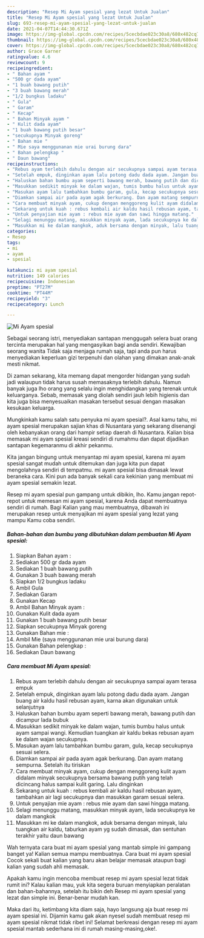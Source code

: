 ```yaml
---
description: "Resep Mi Ayam spesial yang lezat Untuk Jualan"
title: "Resep Mi Ayam spesial yang lezat Untuk Jualan"
slug: 693-resep-mi-ayam-spesial-yang-lezat-untuk-jualan
date: 2021-04-07T14:44:30.671Z
image: https://img-global.cpcdn.com/recipes/5cecbdae023c30a8/680x482cq70/mi-ayam-spesial-foto-resep-utama.jpg
thumbnail: https://img-global.cpcdn.com/recipes/5cecbdae023c30a8/680x482cq70/mi-ayam-spesial-foto-resep-utama.jpg
cover: https://img-global.cpcdn.com/recipes/5cecbdae023c30a8/680x482cq70/mi-ayam-spesial-foto-resep-utama.jpg
author: Grace Garner
ratingvalue: 4.6
reviewcount: 9
recipeingredient:
- " Bahan ayam "
- "500 gr dada ayam"
- "1 buah bawang putih"
- "3 buah bawang merah"
- "1/2 bungkus ladaku"
- " Gula"
- " Garam"
- " Kecap"
- " Bahan Minyak ayam "
- " Kulit dada ayam"
- "1 buah bawang putih besar"
- "secukupnya Minyak goreng"
- " Bahan mie "
- " Mie saya menggunanan mie urai burung dara"
- " Bahan pelengkap "
- " Daun bawang"
recipeinstructions:
- "Rebus ayam terlebih dahulu dengan air secukupnya sampai ayam terasa empuk"
- "Setelah empuk, dinginkan ayam lalu potong dadu dada ayam. Jangan buang air kaldu hasil rebusan ayam, karna akan digunakan untuk selanjutnya"
- "Haluskan bahan bumbu ayam seperti bawang merah, bawang putih dan dicampur lada bubuk"
- "Masukkan sedikit minyak ke dalam wajan, tumis bumbu halus untuk ayam sampai wangi. Kemudian tuangkan air kaldu bekas rebusan ayam ke dalam wajan secukupnya."
- "Masukan ayam lalu tambahkan bumbu garam, gula, kecap secukupnya sesuai selera."
- "Diamkan sampai air pada ayam agak berkurang. Dan ayam matang sempurna. Setelah itu tiriskan"
- "Cara membuat minyak ayam, cukup dengan menggoreng kulit ayam didalam minyak secukupnya bersama bawang putih yang telah dicincang halus sampai kulit garing. Lalu dinginkan"
- "Sekarang untuk kuah : rebus kembali air kaldu hasil rebusan ayam, tambahkan air lagi secukupnya dan masukkan garam sesuai selera."
- "Untuk penyajian mie ayam : rebus mie ayam dan sawi hingga matang."
- "Selagi menunggu matang, masukkan minyak ayam, lada secukupnya ke dalam mangkok"
- "Masukkan mi ke dalam mangkok, aduk bersama dengan minyak, lalu tuangkan air kaldu, taburkan ayam yg sudah dimasak, dan sentuhan terakhir yaitu daun bawang"
categories:
- Resep
tags:
- mi
- ayam
- spesial

katakunci: mi ayam spesial 
nutrition: 149 calories
recipecuisine: Indonesian
preptime: "PT27M"
cooktime: "PT44M"
recipeyield: "3"
recipecategory: Lunch

---
```



![Mi Ayam spesial](https://img-global.cpcdn.com/recipes/5cecbdae023c30a8/680x482cq70/mi-ayam-spesial-foto-resep-utama.jpg)

Sebagai seorang istri, menyediakan santapan menggugah selera buat orang tercinta merupakan hal yang mengasyikan bagi anda sendiri. Kewajiban seorang  wanita Tidak saja menjaga rumah saja, tapi anda pun harus menyediakan keperluan gizi terpenuhi dan olahan yang dimakan anak-anak mesti nikmat.

Di zaman  sekarang, kita memang dapat mengorder hidangan yang sudah jadi walaupun tidak harus susah memasaknya terlebih dahulu. Namun banyak juga lho orang yang selalu ingin menghidangkan yang terenak untuk keluarganya. Sebab, memasak yang diolah sendiri jauh lebih higienis dan kita juga bisa menyesuaikan masakan tersebut sesuai dengan masakan kesukaan keluarga. 



Mungkinkah kamu salah satu penyuka mi ayam spesial?. Asal kamu tahu, mi ayam spesial merupakan sajian khas di Nusantara yang sekarang disenangi oleh kebanyakan orang dari hampir setiap daerah di Nusantara. Kalian bisa memasak mi ayam spesial kreasi sendiri di rumahmu dan dapat dijadikan santapan kegemaranmu di akhir pekanmu.

Kita jangan bingung untuk menyantap mi ayam spesial, karena mi ayam spesial sangat mudah untuk ditemukan dan juga kita pun dapat mengolahnya sendiri di tempatmu. mi ayam spesial bisa dimasak lewat beraneka cara. Kini pun ada banyak sekali cara kekinian yang membuat mi ayam spesial semakin lezat.

Resep mi ayam spesial pun gampang untuk dibikin, lho. Kamu jangan repot-repot untuk memesan mi ayam spesial, karena Anda dapat membuatnya sendiri di rumah. Bagi Kalian yang mau membuatnya, dibawah ini merupakan resep untuk menyajikan mi ayam spesial yang lezat yang mampu Kamu coba sendiri.

<!--inarticleads1-->

##### Bahan-bahan dan bumbu yang dibutuhkan dalam pembuatan Mi Ayam spesial:

1. Siapkan  Bahan ayam :
1. Sediakan 500 gr dada ayam
1. Sediakan 1 buah bawang putih
1. Gunakan 3 buah bawang merah
1. Siapkan 1/2 bungkus ladaku
1. Ambil  Gula
1. Sediakan  Garam
1. Gunakan  Kecap
1. Ambil  Bahan Minyak ayam :
1. Gunakan  Kulit dada ayam
1. Gunakan 1 buah bawang putih besar
1. Siapkan secukupnya Minyak goreng
1. Gunakan  Bahan mie :
1. Ambil  Mie (saya menggunanan mie urai burung dara)
1. Gunakan  Bahan pelengkap :
1. Sediakan  Daun bawang




<!--inarticleads2-->

##### Cara membuat Mi Ayam spesial:

1. Rebus ayam terlebih dahulu dengan air secukupnya sampai ayam terasa empuk
1. Setelah empuk, dinginkan ayam lalu potong dadu dada ayam. Jangan buang air kaldu hasil rebusan ayam, karna akan digunakan untuk selanjutnya
1. Haluskan bahan bumbu ayam seperti bawang merah, bawang putih dan dicampur lada bubuk
1. Masukkan sedikit minyak ke dalam wajan, tumis bumbu halus untuk ayam sampai wangi. Kemudian tuangkan air kaldu bekas rebusan ayam ke dalam wajan secukupnya.
1. Masukan ayam lalu tambahkan bumbu garam, gula, kecap secukupnya sesuai selera.
1. Diamkan sampai air pada ayam agak berkurang. Dan ayam matang sempurna. Setelah itu tiriskan
1. Cara membuat minyak ayam, cukup dengan menggoreng kulit ayam didalam minyak secukupnya bersama bawang putih yang telah dicincang halus sampai kulit garing. Lalu dinginkan
1. Sekarang untuk kuah : rebus kembali air kaldu hasil rebusan ayam, tambahkan air lagi secukupnya dan masukkan garam sesuai selera.
1. Untuk penyajian mie ayam : rebus mie ayam dan sawi hingga matang.
1. Selagi menunggu matang, masukkan minyak ayam, lada secukupnya ke dalam mangkok
1. Masukkan mi ke dalam mangkok, aduk bersama dengan minyak, lalu tuangkan air kaldu, taburkan ayam yg sudah dimasak, dan sentuhan terakhir yaitu daun bawang




Wah ternyata cara buat mi ayam spesial yang mantab simple ini gampang banget ya! Kalian semua mampu membuatnya. Cara buat mi ayam spesial Cocok sekali buat kalian yang baru akan belajar memasak ataupun bagi kalian yang sudah ahli memasak.

Apakah kamu ingin mencoba membuat resep mi ayam spesial lezat tidak rumit ini? Kalau kalian mau, yuk kita segera buruan menyiapkan peralatan dan bahan-bahannya, setelah itu bikin deh Resep mi ayam spesial yang lezat dan simple ini. Benar-benar mudah kan. 

Maka dari itu, ketimbang kita diam saja, hayo langsung aja buat resep mi ayam spesial ini. Dijamin kamu gak akan nyesel sudah membuat resep mi ayam spesial nikmat tidak ribet ini! Selamat berkreasi dengan resep mi ayam spesial mantab sederhana ini di rumah masing-masing,oke!.

